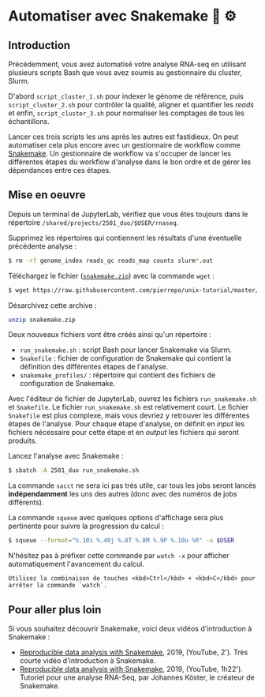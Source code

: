 # Automatiser avec Snakemake 🐍 ⚙

## Introduction

Précédemment, vous avez automatisé votre analyse RNA-seq en utilisant plusieurs scripts Bash que vous avez soumis au gestionnaire du cluster, Slurm.

D'abord `script_cluster_1.sh` pour indexer le génome de référence, puis `script_cluster_2.sh` pour contrôler la qualité, aligner et quantifier les *reads* et enfin, `script_cluster_3.sh` pour normaliser les comptages de tous les échantillons.

Lancer ces trois scripts les uns après les autres est fastidieux. On peut automatiser cela plus encore avec un gestionnaire de workflow comme [Snakemake](https://snakemake.readthedocs.io/en/stable/). Un gestionnaire de workflow va s'occuper de lancer les différentes étapes du workflow d'analyse dans le bon ordre et de gérer les dépendances entre ces étapes.


## Mise en oeuvre

Depuis un terminal de JupyterLab, vérifiez que vous êtes toujours dans le répertoire `/shared/projects/2501_duo/$USER/rnaseq`.

Supprimez les répertoires qui contiennent les résultats d'une éventuelle précédente analyse :

```bash
$ rm -rf genome_index reads_qc reads_map counts slurm*.out
```

Téléchargez le fichier ([`snakemake.zip`](snakemake.zip)) avec la commande `wget` :

```bash
$ wget https://raw.githubusercontent.com/pierrepo/unix-tutorial/master/tuto3/snakemake.zip
```

Désarchivez cette archive :

```bash
unzip snakemake.zip
```

Deux nouveaux fichiers vont être créés ainsi qu'un répertoire :

- `run_snakemake.sh` : script Bash pour lancer Snakemake via Slurm.
- `Snakefile` : fichier de configuration de Snakemake qui contient la définition des différentes étapes de l'analyse.
- `snakemake_profiles/` : répertoire qui contient des fichiers de configuration de Snakemake.

Avec l'éditeur de fichier de JupyterLab, ouvrez les fichiers `run_snakemake.sh` et `Snakefile`. Le fichier `run_snakemake.sh` est relativement court. Le fichier `Snakefile` est plus complexe, mais vous devriez y retrouver les différentes étapes de l'analyse. Pour chaque étape d'analyse, on définit en *input* les fichiers nécessaire pour cette étape et en *output* les fichiers qui seront produits.

Lancez l'analyse avec Snakemake :

```bash
$ sbatch -A 2501_duo run_snakemake.sh
```

La commande `sacct` ne sera ici pas très utile, car tous les jobs seront lancés **indépendamment** les uns des autres (donc avec des numéros de jobs différents).

La commande `squeue` avec quelques options d'affichage sera plus pertinente pour suivre la progression du calcul : 

```bash
$ squeue --format="%.10i %.40j %.8T %.8M %.9P %.10u %R" -u $USER
```

N'hésitez pas à préfixer cette commande par `watch -x` pour afficher automatiquement l'avancement du calcul.

```{hint}
Utilisez la combinaison de touches <kbd>Ctrl</kbd> + <kbd>C</kbd> pour arrêter la commande `watch`.
```

## Pour aller plus loin

Si vous souhaitez découvrir Snakemake, voici deux vidéos d'introduction à Snakemake :

- [Reproducible data analysis with Snakemake](https://www.youtube.com/watch?v=UOKxta3061g), 2019, (YouTube, 2'). Très courte vidéo d'introduction à Snakemake.
- [Reproducible data analysis with Snakemake](https://www.youtube.com/watch?v=hPrXcUUp70Y), 2019, (YouTube, 1h22'). Tutoriel pour une analyse RNA-Seq, par Johannes Köster, le créateur de Snakemake.
